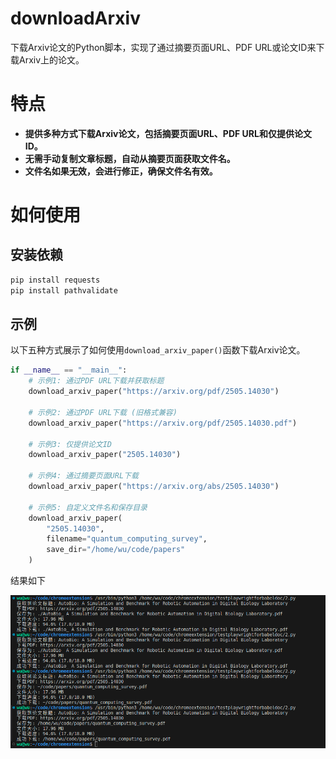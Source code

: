 # downloadArxiv
下载Arxiv论文的Python脚本，实现了通过摘要页面URL、PDF URL或论文ID来下载Arxiv上的论文。

# 特点
- **提供多种方式下载Arxiv论文，包括摘要页面URL、PDF URL和仅提供论文ID。**
- **无需手动复制文章标题，自动从摘要页面获取文件名。**
- **文件名如果无效，会进行修正，确保文件名有效。**

# 如何使用

##  安装依赖
```python
pip install requests
pip install pathvalidate
```

##  示例

以下五种方式展示了如何使用`download_arxiv_paper()`函数下载Arxiv论文。

```python
if __name__ == "__main__":
    # 示例1: 通过PDF URL下载并获取标题
    download_arxiv_paper("https://arxiv.org/pdf/2505.14030")
    
    # 示例2: 通过PDF URL下载 (旧格式兼容)
    download_arxiv_paper("https://arxiv.org/pdf/2505.14030.pdf")
    
    # 示例3: 仅提供论文ID
    download_arxiv_paper("2505.14030")
    
    # 示例4: 通过摘要页面URL下载
    download_arxiv_paper("https://arxiv.org/abs/2505.14030")
    
    # 示例5: 自定义文件名和保存目录
    download_arxiv_paper(
        "2505.14030",
        filename="quantum_computing_survey",
        save_dir="/home/wu/code/papers"
    )
```

结果如下

![result](imgs/image.png)